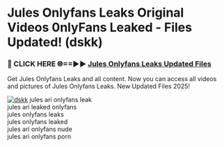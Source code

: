# Jules Onlyfans Leaks Original Videos 0nlyFans Leaked - Files Updated! (dskk)

<h3>🔴 CLICK HERE 🌐==►► <a href="https://tinyurl.com/2jnfzry5" rel="nofollow">Jules Onlyfans Leaks Updated Files</a></h3>

Get Jules Onlyfans Leaks and all content. Now you can access all videos and pictures of Jules Onlyfans Leaks. New Updated Files 2025!

[![dskk](https://i.imgur.com/GyGTBgg.gif)](https://tinyurl.com/2jnfzry5)
jules ari onlyfans leak<br>
jules ari leaked onlyfans<br>
jules onlyfans leaks<br>
jules onlyfans leaked<br>
jules ari onlyfans nude<br>
jules ari onlyfans porn